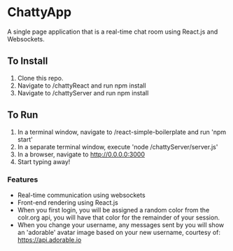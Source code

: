 # ChattyApp

A single page application that is a real-time chat room using React.js and Websockets.

## To Install

1. Clone this repo.
2. Navigate to /chattyReact and run npm install
3. Navigate to /chattyServer and run npm install

## To Run

1. In a terminal window, navigate to /react-simple-boilerplate and run 'npm start'
2. In a separate terminal window, execute 'node /chattyServer/server.js'
3. In a browser, navigate to http://0.0.0.0:3000
4. Start typing away!

### Features

- Real-time communication using websockets
- Front-end rendering using React.js
- When you first login, you will be assigned a random color from the colr.org api, you will have that color for the remainder of your session.
- When you change your username, any messages sent by you will show an 'adorable' avatar image based on your new username, courtesy of: https://api.adorable.io
